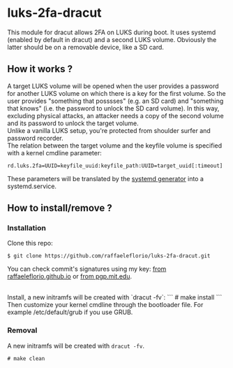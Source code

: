 # luks-2fa-dracut

This module for dracut allows 2FA on LUKS during boot. It uses systemd (enabled by default in dracut) and a second LUKS volume. Obviously the latter should be on a removable device, like a SD card.

## How it works ?

A target LUKS volume will be opened when the user provides a password for another LUKS volume on which there is a key for the first volume. So the user provides "something that posssses" (e.g. an SD card) and "something that knows" (i.e. the password to unlock the SD card volume). In this way, excluding physical attacks, an attacker needs a copy of the second volume and its password to unlock the target volume.
<br/>
Unlike a vanilla LUKS setup, you're protected from shoulder surfer and password recorder.
<br/>
The relation between the target volume and the keyfile volume is specified with a kernel cmdline parameter:
```
rd.luks.2fa=UUID=keyfile_uuid:keyfile_path:UUID=target_uuid[:timeout]
```
These parameters will be translated by the [systemd generator](https://github.com/raffaeleflorio/luks-2fa-dracut/blob/master/96luks-2fa/luks-2fa-generator.sh) into a systemd.service.

## How to install/remove ?
### Installation
Clone this repo:
```
$ git clone https://github.com/raffaeleflorio/luks-2fa-dracut.git
```
You can check commit's signatures using my key: [from raffaeleflorio.github.io](https://raffaeleflorio.github.io/resources/pgp.asc) or [from pgp.mit.edu](https://pgp.mit.edu/pks/lookup?op=get&search=0x0deff00a47cf317f).

<br/>
Install, a new initramfs will be created with `dracut -fv`:
```
# make install
```

<br/>
Then customize your kernel cmdline through the bootloader file. For example /etc/default/grub if you use GRUB.

### Removal
A new initramfs will be created with `dracut -fv`.
```
# make clean
```